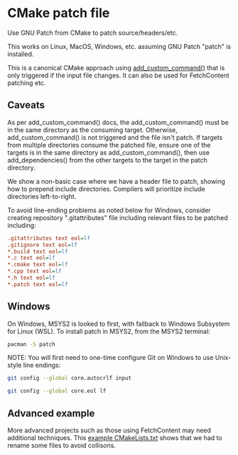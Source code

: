 # CMake patch file

Use GNU Patch from CMake to patch source/headers/etc.

This works on Linux, MacOS, Windows, etc. assuming GNU Patch "patch" is installed.

This is a canonical CMake approach using
[add_custom_command()](https://cmake.org/cmake/help/latest/command/add_custom_command.html)
that is only triggered if the input file changes.
It can also be used for FetchContent patching etc.

## Caveats

As per add_custom_command() docs, the add_custom_command() must be in the same directory as the consuming target.
Otherwise, add_custom_command() is not triggered and the file isn't patch.
If targets from multiple directories consume the patched file,
ensure one of the targets is in the same directory as add_custom_command(),
then use add_dependencies() from the other targets to the target in the patch directory.

We show a non-basic case where we have a header file to patch, showing how to prepend include directories.
Compilers will prioritize include directories left-to-right.

To avoid line-ending problems as noted below for Windows, consider creating repository ".gitattributes" file including relevant files to be patched including:

```ini
.gitattributes text eol=lf
.gitignore text eol=lf
*.build text eol=lf
*.c text eol=lf
*.cmake text eol=lf
*.cpp text eol=lf
*.h text eol=lf
*.patch text eol=lf
```

## Windows

On Windows, MSYS2 is looked to first, with fallback to Windows Subsystem for Linux (WSL).
To install patch in MSYS2, from the MSYS2 terminal:

```sh
pacman -S patch
```

NOTE: You will first need to one-time configure Git on Windows to use Unix-style line endings:

```sh
git config --global core.autocrlf input

git config --global core.eol lf
```


## Advanced example

More advanced projects such as those using FetchContent may need additional techniques.
This [example CMakeLists.txt](https://github.com/scivision/mumps/blob/3948131a6b28ad589effd4674a0067b9b3fd871e/src/CMakeLists.txt#L173)
shows that we had to rename some files to avoid collisons.

